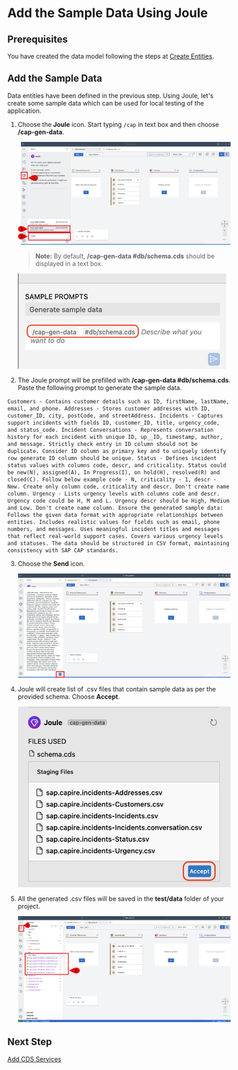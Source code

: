 # Add the Sample Data Using Joule

## Prerequisites

You have created the data model following the steps at [Create Entities](create-data-entities.md).

## Add the Sample Data

Data entities have been defined in the previous step. Using Joule, let's create some sample data which can be used for local testing of the application.

1. Choose the **Joule** icon. Start typing ```/cap``` in text box and then choose **/cap-gen-data**. 

    ![gen-data](../images/enhance-sample-data/gen-data.png)

    > **Note:** By default, **/cap-gen-data #db/schema.cds** should be displayed in a text box.

    ![cap-gen-data](../images/enhance-sample-data/cap-gen-data-prompt.png)

2. The Joule prompt will be prefilled with **/cap-gen-data #db/schema.cds**. Paste the following prompt to generate the sample data. 

```
Customers - Contains customer details such as ID, firstName, lastName, email, and phone. Addresses - Stores customer addresses with ID, customer_ID, city, postCode, and streetAddress. Incidents - Captures support incidents with fields ID, customer_ID, title, urgency_code, and status_code. Incident Conversations - Represents conversation history for each incident with unique ID, up__ID, timestamp, author, and message. Strictly check entry in ID column should not be duplicate. Consider ID column as primary key and to uniquely identify row generate ID column should be unique. Status - Defines incident status values with columns code, descr, and criticality. Status could be new(N), assigned(A), In Progress(I), on hold(H), resolved(R) and closed(C). Follow below example code - N, criticality - 1, descr - New. Create only column code, criticality and descr. Don't create name column. Urgency - Lists urgency levels with columns code and descr. Urgency code could be H, M and L. Urgency descr should be High, Medium and Low. Don't create name column. Ensure the generated sample data: Follows the given data format with appropriate relationships between entities. Includes realistic values for fields such as email, phone numbers, and messages. Uses meaningful incident titles and messages that reflect real-world support cases. Covers various urgency levels and statuses. The data should be structured in CSV format, maintaining consistency with SAP CAP standards.
```

3. Choose the **Send** icon.

    ![data-gen-prompt](../images/enhance-sample-data/data-gen-prompt.png)

4. Joule will create list of .csv files that contain sample data as per the provided schema. Choose **Accept**.

    ![accept-gen-data](../images/enhance-sample-data/generated_files.png)

5. All the generated .csv files will be saved in the **test/data** folder of your project.

    ![validate-gen-data](../images/enhance-sample-data/validate-gen-data.png)

## Next Step

[Add CDS Services](generate-service.md)
